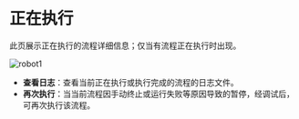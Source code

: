 # 正在执行

此页展示正在执行的流程详细信息；仅当有流程正在执行时出现。

![robot1](https://docimages.blob.core.chinacloudapi.cn/images/Robot/runninglog20210224.png)

- **查看日志**：查看当前正在执行或执行完成的流程的日志文件。
- **再次执行**：当当前流程因手动终止或运行失败等原因导致的暂停，经调试后，可再次执行该流程。
